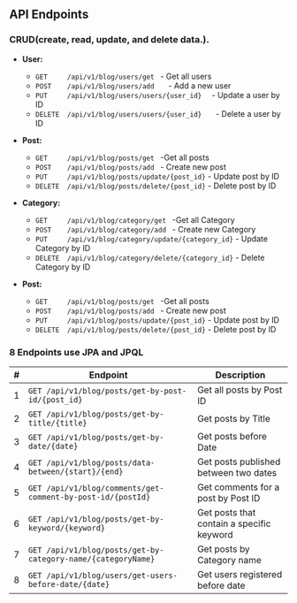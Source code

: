 ##  API Endpoints

 ### CRUD(create, read, update, and delete data.).
- **User:**
  - `GET     /api/v1/blog/users/get `                - Get all users
  - `POST    /api/v1/blog/users/add   `              - Add a new user  
  - `PUT     /api/v1/blog/users/users/{user_id}  `       - Update a user by ID  
  - `DELETE  /api/v1/blog/users/users/{user_id}   `      - Delete a user by ID
- **Post:**    
  - `GET     /api/v1/blog/posts/get `             -Get all posts  
  - `POST    /api/v1/blog/posts/add `             - Create new post  
  - `PUT     /api/v1/blog/posts/update/{post_id}`             - Update post by ID  
  - `DELETE  /api/v1/blog/posts/delete/{post_id}`             - Delete post by ID

- **Category:**
  - `GET     /api/v1/blog/category/get `             -Get all Category  
  - `POST    /api/v1/blog/category/add `             - Create new Category  
  - `PUT     /api/v1/blog/category/update/{category_id}`             - Update Category by ID  
  - `DELETE  /api/v1/blog/category/delete/{category_id}`             - Delete Category by ID
- **Post:**
   
  - `GET     /api/v1/blog/posts/get `             -Get all posts  
  - `POST    /api/v1/blog/posts/add `             - Create new post  
  - `PUT     /api/v1/blog/posts/update/{post_id}`             - Update post by ID  
  - `DELETE  /api/v1/blog/posts/delete/{post_id}`             - Delete post by ID

 ### 8 Endpoints use JPA and JPQL 

| #  | Endpoint                                                       | Description                                      |
|----|----------------------------------------------------------------|--------------------------------------------------|
| 1  | `GET /api/v1/blog/posts/get-by-post-id/{post_id}`             | Get all posts by Post ID                         |
| 2  | `GET /api/v1/blog/posts/get-by-title/{title}`                 | Get posts by Title                               |
| 3  | `GET /api/v1/blog/posts/get-by-date/{date}`                   | Get posts before  Date                           |
| 4  | `GET /api/v1/blog/posts/data-between/{start}/{end}`           | Get posts published between two dates            |
| 5  | `GET /api/v1/blog/comments/get-comment-by-post-id/{postId}`   | Get comments for a post by Post ID               |
| 6  | `GET /api/v1/blog/posts/get-by-keyword/{keyword}`             | Get posts that contain a specific keyword        |
| 7  | `GET /api/v1/blog/posts/get-by-category-name/{categoryName}`  | Get posts by Category name                       |
| 8  | `GET /api/v1/blog/users/get-users-before-date/{date}`         | Get users registered before date                 |


    
